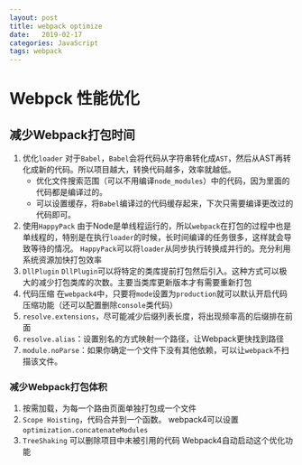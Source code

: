```yaml
---
layout: post
title: webpack optimize
date:   2019-02-17
categories: JavaScript
tags: webpack
---
```


<!--more-->

# Webpck 性能优化

## 减少Webpack打包时间

1. 优化`loader`
    对于`Babel`，`Babel`会将代码从字符串转化成`AST`，然后从AST再转化成新的代码。所以项目越大，转换代码越多，效率就越低。
    - 优化文件搜索范围（可以不用编译`node_modules`）中的代码，因为里面的代码都是编译过的。
    - 可以设置缓存，将`Babel`编译过的代码缓存起来，下次只需要编译更改过的代码即可。
2. 使用`HappyPack`
  由于Node是单线程运行的，所以`webpack`在打包的过程中也是单线程的，特别是在执行`loader`的时候，长时间编译的任务很多，这样就会导致等待的情况。
  `HappyPack`可以将`loader`从同步执行转换成并行的。充分利用系统资源加快打包效率
3. `DllPlugin`
`DllPlugin`可以将特定的类库提前打包然后引入。这种方式可以极大的减少打包类库的次数。主要当类库更新版本才有需要重新打包
4. 代码压缩
在`webpack4`中，只要将`mode`设置为`production`就可以默认开启代码压缩功能（还可以配置删除`console`类代码）
5. `resolve.extensions`，尽可能减少后缀列表长度，将出现频率高的后缀排在前面
6. `resolve.alias`：设置别名的方式映射一个路径，让Webpack更快找到路径
7. `module.noParse`：如果你确定一个文件下没有其他依赖，可以让`webpack`不扫描该文件。

### 减少Webpack打包体积

1. 按需加载，为每一个路由页面单独打包成一个文件
2. `Scope Hoisting`，代码合并到一个函数。
webpack4可以设置`optimization.concatenateModules`
3. `TreeShaking` 可以删除项目中未被引用的代码
Webpack4自动启动这个优化功能
